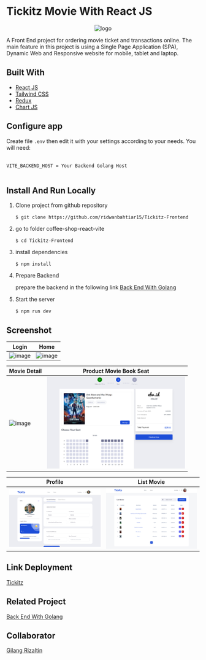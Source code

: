 # Tickitz Movie With React JS

<p align="center">
        <img src="./src/assets/img/Tickitz.svg" width="200px" alt="logo"></img>
</p>

A Front End project for ordering movie ticket and transactions online. The main feature in this project is using a Single Page Application (SPA), Dynamic Web and Responsive website for mobile, tablet and laptop.

## Built With

- [React JS](https://go.dev/)
- [Tailwind CSS](https://tailwindcss.com/)
- [Redux](https://redux.js.org/)
- [Chart JS](https://www.chartjs.org/)

## Configure app

Create file `.env` then edit it with your settings
according to your needs. You will need:

<pre>
<code>
VITE_BACKEND_HOST = Your Backend Golang Host
</code>
</pre>

## Install And Run Locally

1.  Clone project from github repository

        $ git clone https://github.com/ridwanbahtiar15/Tickitz-Frontend

2.  go to folder coffee-shop-react-vite

        $ cd Tickitz-Frontend

3.  install dependencies

        $ npm install

4.  Prepare Backend

    prepare the backend in the following link [Back End With Golang](#link)

5.  Start the server

        $ npm run dev

## Screenshot

| Login                                                                       | Home                                                                        |
| --------------------------------------------------------------------------- | --------------------------------------------------------------------------- |
| <img src="./src/assets/ss_tickitz/0.png" alt="image" style="width:360px;"/> | <img src="./src/assets/ss_tickitz/1.png" alt="image" style="width:360px;"/> |

| Movie Detail                                                                | Product Movie Book Seat                                                     |
| --------------------------------------------------------------------------- | --------------------------------------------------------------------------- |
| <img src="./src/assets/ss_tickitz/2.png" alt="image" style="width:360px;"/> | <img src="./src/assets/ss_tickitz/3.png" alt="image" style="width:360px;"/> |

| Profile                                                                     | List Movie                                                                  |
| --------------------------------------------------------------------------- | --------------------------------------------------------------------------- |
| <img src="./src/assets/ss_tickitz/5.png" alt="image" style="width:360px;"/> | <img src="./src/assets/ss_tickitz/4.png" alt="image" style="width:360px;"/> |

## Link Deployment

[Tickitz](tickitz-frontend-eight.vercel.app)

## Related Project
<div id="link"></div>

[Back End With Golang](https://github.com/ridwanbahtiar15/Tickitz-Golang)

## Collaborator

[Gilang Rizaltin](https://github.com/GilangRizaltin)
